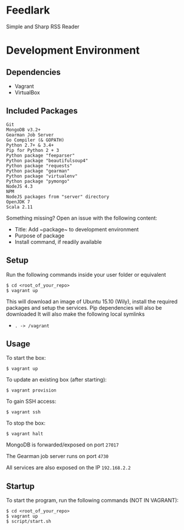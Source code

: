 # Feedlark 

Simple and Sharp RSS Reader

Development Environment
============

Dependencies
------------

- Vagrant
- VirtualBox

Included Packages
------------

	Git
	MongoDB v3.2+
	Gearman Job Server
	Go Compiler (& GOPATH)
	Python 2.7+ & 3.4+
	Pip for Python 2 + 3
	Python package "feeparser"
	Python package "beautifulsoup4"
	Python package "requests"
	Python package "gearman"
	Python package "virtualenv"
	Python package "pymongo"
	NodeJS 4.3
	NPM
	NodeJS packages from "server" directory
	OpenJDK 7
	Scala 2.11

Something missing? Open an issue with the following content:

- Title: Add ~package~ to development environment
- Purpose of package
- Install command, if readily available

Setup
------------

Run the following commands inside your user folder or equivalent

	$ cd <root_of_your_repo>
	$ vagrant up

This will download an image of Ubuntu 15.10 (Wily), install the required packages and setup the services. Pip dependencies will also be downloaded
It will also make the following local symlinks

- `. -> /vagrant`

Usage
------------

To start the box:

	$ vagrant up

To update an existing box (after starting):

	$ vagrant provision

To gain SSH access:

	$ vagrant ssh

To stop the box:

	$ vagrant halt

MongoDB is forwarded/exposed on port `27017`

The Gearman job server runs on port `4730`

All services are also exposed on the IP `192.168.2.2`

Startup
------------

To start the program, run the following commands (NOT IN VAGRANT):

	$ cd <root_of_your_repo>
	$ vagrant up
	$ script/start.sh

